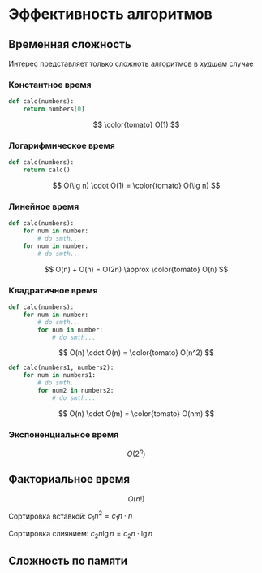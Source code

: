 # Эффективность алгоритмов

## Временная сложность

Интерес представляет только сложноть алгоритмов в *худшем* случае

### Константное время
```python
def calc(numbers):
	return numbers[0]
```
$$
\color{tomato} O(1)
$$

### Логарифмическое время
```python
def calc(numbers):
	return calc()
```
$$
O(\lg n) \cdot O(1) = \color{tomato} O(\lg n)
$$


### Линейное время
```python
def calc(numbers):
	for num in number:
		# do smth...
	for num in number:
		# do smth...
```

$$
O(n) + O(n) = O(2n) \approx \color{tomato} O(n)
$$

### Квадратичное время
```python
def calc(numbers):
	for num in number:
		# do smth...
		for num in number:
			# do smth...
```

$$
O(n) \cdot O(n) = \color{tomato} O(n^2)
$$

```python
def calc(numbers1, numbers2):
	for num in numbers1:
		# do smth...
		for num2 in numbers2:
			# do smth...
```

$$
O(n) \cdot O(m) = \color{tomato} O(nm)
$$

### Экспоненциальное время

$$
O(2^n)
$$

## Факториальное время

$$
O(n!)
$$



Сортировка вставкой: $c_1n^2 = c_1n \cdot n$

Сортировка слиянием: $c_2n\lg n = c_2n \cdot \lg n$



## Сложность по памяти
